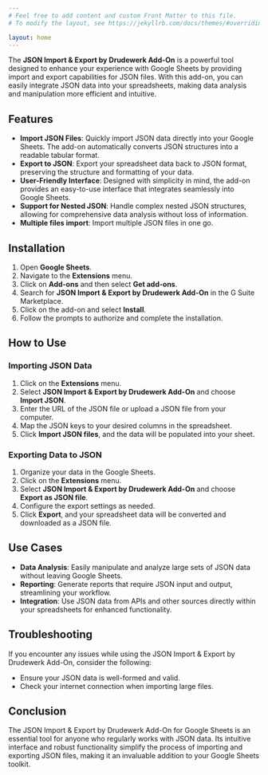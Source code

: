 ```yaml
---
# Feel free to add content and custom Front Matter to this file.
# To modify the layout, see https://jekyllrb.com/docs/themes/#overriding-theme-defaults

layout: home
---
```


The **JSON Import & Export by Drudewerk Add-On** is a powerful tool designed to enhance your experience with Google Sheets by providing import and export capabilities for JSON files. With this add-on, you can easily integrate JSON data into your spreadsheets, making data analysis and manipulation more efficient and intuitive.

## Features

- **Import JSON Files**: Quickly import JSON data directly into your Google Sheets. The add-on automatically converts JSON structures into a readable tabular format.
- **Export to JSON**: Export your spreadsheet data back to JSON format, preserving the structure and formatting of your data.
- **User-Friendly Interface**: Designed with simplicity in mind, the add-on provides an easy-to-use interface that integrates seamlessly into Google Sheets.
- **Support for Nested JSON**: Handle complex nested JSON structures, allowing for comprehensive data analysis without loss of information.
- **Multiple files import**: Import multiple JSON files in one go.

## Installation

1. Open **Google Sheets**.
2. Navigate to the **Extensions** menu.
3. Click on **Add-ons** and then select **Get add-ons**.
4. Search for **JSON Import & Export by Drudewerk Add-On** in the G Suite Marketplace.
5. Click on the add-on and select **Install**.
6. Follow the prompts to authorize and complete the installation.

## How to Use

### Importing JSON Data

1. Click on the **Extensions** menu.
2. Select **JSON Import & Export by Drudewerk Add-On** and choose **Import JSON**.
3. Enter the URL of the JSON file or upload a JSON file from your computer.
4. Map the JSON keys to your desired columns in the spreadsheet.
5. Click **Import JSON files**, and the data will be populated into your sheet.

### Exporting Data to JSON

1. Organize your data in the Google Sheets.
2. Click on the **Extensions** menu.
3. Select **JSON Import & Export by Drudewerk Add-On** and choose **Export as JSON file**.
4. Configure the export settings as needed.
5. Click **Export**, and your spreadsheet data will be converted and downloaded as a JSON file.

## Use Cases

- **Data Analysis**: Easily manipulate and analyze large sets of JSON data without leaving Google Sheets.
- **Reporting**: Generate reports that require JSON input and output, streamlining your workflow.
- **Integration**: Use JSON data from APIs and other sources directly within your spreadsheets for enhanced functionality.

## Troubleshooting

If you encounter any issues while using the JSON Import & Export by Drudewerk Add-On, consider the following:

- Ensure your JSON data is well-formed and valid.
- Check your internet connection when importing large files.

## Conclusion

The JSON Import & Export by Drudewerk Add-On for Google Sheets is an essential tool for anyone who regularly works with JSON data. Its intuitive interface and robust functionality simplify the process of importing and exporting JSON files, making it an invaluable addition to your Google Sheets toolkit.
